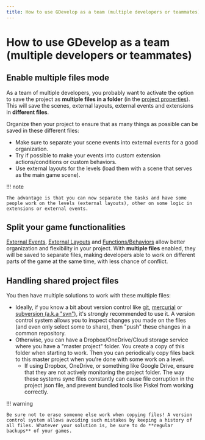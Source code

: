 ```yaml
---
title: How to use GDevelop as a team (multiple developers or teammates)
---
```

# How to use GDevelop as a team (multiple developers or teammates)

## Enable multiple files mode

As a team of multiple developers, you probably want to activate the option to save the project as **multiple files in a folder** (in the [project properties](/gdevelop5/interface/project-manager/properties)). This will save the scenes, external layouts, external events and extensions in **different files**.

Organize then your project to ensure that as many things as possible can be saved in these different files:

* Make sure to separate your scene events into external events for a good organization.
* Try if possible to make your events into custom extension actions/conditions or custom behaviors.
* Use external layouts for the levels (load them with a scene that serves as the main game scene).

!!! note

    The advantage is that you can now separate the tasks and have some people work on the levels (external layouts), other on some logic in extensions or external events.

## Split your game functionalities

[External Events](/gdevelop/documentation/manual/link_events), [External Layouts](/gdevelop/documentation/manual/external_layouts) and [Functions/Behaviors](/gdevelop5/extensions/create) allow better organization and flexibility in your project. With **multiple files** enabled, they will be saved to separate files, making developers able to work on different parts of the game at the same time, with less chance of conflict.

## Handling shared project files

You then have multiple solutions to work with these multiple files:

* Ideally, if you know a bit about version control like [git](https://git-scm.com/), [mercurial](https://www.mercurial-scm.org/) or [subversion (a.k.a "svn")](https://subversion.apache.org/), it's strongly recommended to use it. A version control system allows you to inspect changes you made on the files (and even only select some to share), then "push" these changes in a common repository.
* Otherwise, you can have a Dropbox/OneDrive/Cloud storage service where you have a "master project" folder. You create a copy of this folder when starting to work. Then you can periodically copy files back to this master project when you're done with some work on a level.
    * If using Dropbox, OneDrive, or something like Google Drive, ensure that they are not actively monitoring the project folder. The way these systems sync files constantly can cause file corruption in the project json file, and prevent bundled tools like Piskel from working correctly.

!!! warning

    Be sure not to erase someone else work when copying files! A version control system allows avoiding such mistakes by keeping a history of all files. Whatever your solution is, be sure to do **regular backups** of your games.